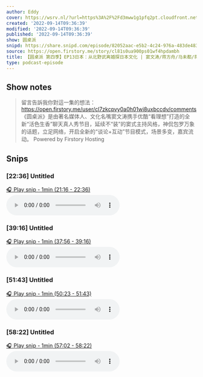 ```yaml
---
author: Eddy
cover: https://wsrv.nl/?url=https%3A%2F%2Fd3mww1g1pfq2pt.cloudfront.net%2FAvatar%2Fcl7zkcpvy0a0h01wi8uxbccdv%2F1666234585141.jpg&w=200&h=200
created: '2022-09-14T09:36:39'
modified: '2022-09-14T09:36:39'
published: '2022-09-14T09:36:39'
show: 圆桌派
snipd: https://share.snipd.com/episode/82052aac-e5b2-4c24-976a-483de483c606
source: https://open.firstory.me/story/cl81s0ua900ps01wf4hpdambh
title: 【圆桌派 第四季】EP13日本：从北野武离婚探日本文化 | 窦文涛/蒋方舟/马未都/蒋丰 | 优酷纪实 YOUKU DOCUMENTARY
type: podcast-episode
---
```



## Show notes
> 留言告訴我你對這一集的想法：  https://open.firstory.me/user/cl7zkcpvy0a0h01wi8uxbccdv/comments   《圆桌派》是由著名媒体人、文化名嘴窦文涛携手优酷“看理想”打造的全新“活色生香”聊天真人秀节目，延续不“装”的窦式主持风格，神侃包罗万象的话题，立足网络，开启全新的“谈论+互动”节目模式，场景多变，嘉宾流动。
> Powered by  Firstory Hosting

## Snips
### [22:36] Untitled
[🎧 Play snip - 1min️ (21:16 - 22:36)](https://share.snipd.com/snip/5f1aaabf-46b0-4b0c-9213-5663b1b39cb1)
<audio controls> <source src="https://backend.endpoints.firstory-709db.cloud.goog/play.mp3?url=https%3A%2F%2Fd3mww1g1pfq2pt.cloudfront.net%2FRecord%2Fcl7zkcpvy0a0h01wi8uxbccdv%2Fcl81s0ua900pt01wf3r3zgqqx.mp3%3Fv%3D1663169588706#t=21:16,22:36"> </audio>
### [39:16] Untitled
[🎧 Play snip - 1min️ (37:56 - 39:16)](https://share.snipd.com/snip/d0dabb08-9094-4180-a75e-98320e0b58da)
<audio controls> <source src="https://backend.endpoints.firstory-709db.cloud.goog/play.mp3?url=https%3A%2F%2Fd3mww1g1pfq2pt.cloudfront.net%2FRecord%2Fcl7zkcpvy0a0h01wi8uxbccdv%2Fcl81s0ua900pt01wf3r3zgqqx.mp3%3Fv%3D1663169588706#t=37:56,39:16"> </audio>
### [51:43] Untitled
[🎧 Play snip - 1min️ (50:23 - 51:43)](https://share.snipd.com/snip/4bea8517-a2e1-427b-9af5-b70b873c3b10)
<audio controls> <source src="https://backend.endpoints.firstory-709db.cloud.goog/play.mp3?url=https%3A%2F%2Fd3mww1g1pfq2pt.cloudfront.net%2FRecord%2Fcl7zkcpvy0a0h01wi8uxbccdv%2Fcl81s0ua900pt01wf3r3zgqqx.mp3%3Fv%3D1663169588706#t=50:23,51:43"> </audio>
### [58:22] Untitled
[🎧 Play snip - 1min️ (57:02 - 58:22)](https://share.snipd.com/snip/9636b634-9b0b-4cea-b7ca-461a3ae81b14)
<audio controls> <source src="https://backend.endpoints.firstory-709db.cloud.goog/play.mp3?url=https%3A%2F%2Fd3mww1g1pfq2pt.cloudfront.net%2FRecord%2Fcl7zkcpvy0a0h01wi8uxbccdv%2Fcl81s0ua900pt01wf3r3zgqqx.mp3%3Fv%3D1663169588706#t=57:02,58:22"> </audio>
